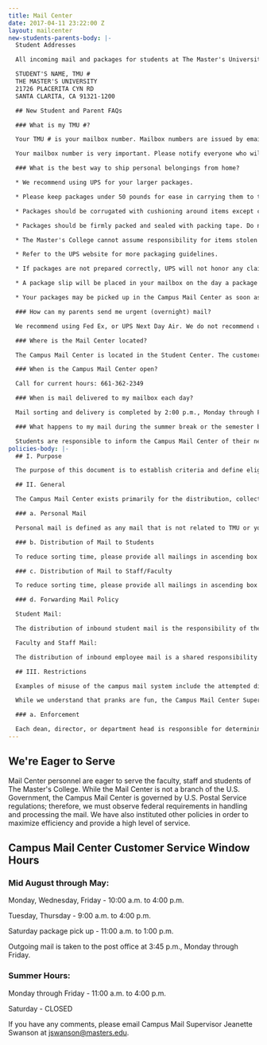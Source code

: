 ```yaml
---
title: Mail Center
date: 2017-04-11 23:22:00 Z
layout: mailcenter
new-students-parents-body: |-
  Student Addresses

  All incoming mail and packages for students at The Master's University should be addressed:

  STUDENT'S NAME, TMU #
  THE MASTER'S UNIVERSITY
  21726 PLACERITA CYN RD
  SANTA CLARITA, CA 91321-1200

  ## New Student and Parent FAQs

  ### What is my TMU #?

  Your TMU # is your mailbox number. Mailbox numbers are issued by email during the early part of August, provided the student has completed the registration process. Information about accessing your mailbox combination will also be included in the email.

  Your mailbox number is very important. Please notify everyone who will be sending you mail to include your mailbox number on all address labels. Mail received without your mailbox number will be delayed.

  ### What is the best way to ship personal belongings from home?

  * We recommend using UPS for your larger packages.

  * Please keep packages under 50 pounds for ease in carrying them to the dorms.

  * Packages should be corrugated with cushioning around items except clothing and books.

  * Packages should be firmly packed and sealed with packing tape. Do not use rope, twine, masking tape or duct tape.

  * The Master's College cannot assume responsibility for items stolen or damaged during shipment. Therefore, make sure all of your packages are insured.

  * Refer to the UPS website for more packaging guidelines.

  * If packages are not prepared correctly, UPS will not honor any claims against damage.

  * A package slip will be placed in your mailbox on the day a package arrives.

  * Your packages may be picked up in the Campus Mail Center as soon as you arrive, however you may want to wait until you have checked in and have your room key, so you won't have to carry them around.

  ### How can my parents send me urgent (overnight) mail?

  We recommend using Fed Ex, or UPS Next Day Air. We do not recommend using the U.S. Postal Service Priority Mail Express. The Mail Center staff signs for all Fed Ex, UPS and other accountable mail. We will put a package slip into the student's mailbox. The student will sign for the package when he/she comes to the window to pick it up. Our policy is, "if we sign for it, you sign for it." For other important mail that is not "urgent" (i.e., airline tickets, money order, other valuable items), we suggest using certified mail or registered mail for added security.

  ### Where is the Mail Center located?

  The Campus Mail Center is located in the Student Center. The customer service window is located inside the Bookstore.

  ### When is the Campus Mail Center open?

  Call for current hours: 661-362-2349

  ### When is mail delivered to my mailbox each day?

  Mail sorting and delivery is completed by 2:00 p.m., Monday through Friday.

  ### What happens to my mail during the summer break or the semester break? How do I forward my mail after I graduate or transfer?

  Students are responsible to inform the Campus Mail Center of their new address if they leave the College for any reason. You may click [here](https://www2.masters.edu/IqWeb/secure/logon.asp?TargetPage=secure%2Ftmc%2Fforwardaddress%2Fstudentf) to complete an online forwarding request. Mail is forwarded during the summer break or if a student leaves the College due to graduation, transfer or withdrawal. Mail is not forwarded during the semester (holiday) break. Mail is forwarded for a period of 12 months. The forwarding address should be updated if it changes during that period of time and students should notify all businesses, friends and family of their new address as soon as possible. Due to a USPS policy, magazines will not be forwarded. Be sure to inform magazine companies of your new address eight weeks before you move.
policies-body: |-
  ## I. Purpose

  The purpose of this document is to establish criteria and define eligibility and restrictions in the use of The Master's University Campus Mail Center. While the Mail Center is not a branch of the U.S. Government, we are governed by U.S. Postal regulations; therefore we must observe federal requirements in handling and processing the mail. We have also instituted other policies in order to maximize efficiency and provide a high level of service to the staff, faculty and students of The Master's College.

  ## II. General

  The Campus Mail Center exists primarily for the distribution, collection and processing of The Master's University intra-campus mail and mail sent via the USPS and various express carriers. The Master's College campus mail system is a restricted service, which is available for official business only. Official materials are those dealing with some aspect of college operations, which can be defined as essential to the activities of the institution as differentiated from private business or personal mail. It is not available for private gain or use by non-college groups for the advertisement of programs or political endorsements not sponsored by the College. However, stamps and package postage may be purchased during window hours for personal or other use.

  ### a. Personal Mail

  Personal mail is defined as any mail that is not related to TMU or your position at TMU, such as utility bills, credit card and bank accounts, periodicals not related to your position at TMU. All faculty and staff are required to receive their personal mail at home or at another permanent address. Occasional correspondence from friends and/or colleagues is acceptable. Your TMU address should never be given as your permanent address unless you live on campus. Packages received by TMU which appear to be of a personal nature will not be delivered to you. You will receive a call and will need to come and pick the package up from the Campus Mail Center.

  ### b. Distribution of Mail to Students

  To reduce sorting time, please provide all mailings in ascending box number order. If every student on-campus is receiving the same information, names and box numbers are not necessary. Full sheet mailings should be tri-folded for efficient stuffing of mailboxes. Please give two days notice in order to guarantee timely delivery of a mass mailing.

  ### c. Distribution of Mail to Staff/Faculty

  To reduce sorting time, please provide all mailings in ascending box number order. Mailing directed to specific faculty or staff requires individual name and box numbers. Faculty and staff can also distribute information by sending one flyer to each department to post, sending a bundle of flyers to each department to distribute or emailing the department.

  ### d. Forwarding Mail Policy

  Student Mail:

  The distribution of inbound student mail is the responsibility of the TMC Campus Mail Center Supervisor. This includes the handling of mail for enrolled students on campus and forwarding the mail to students who have recently left the campus. First Class Mail is forwarded for a period of 12 months. NOTE: Magazine subscriptions will not be forwarded by the Campus Mail Center. The USPS will not accept magazines to be forwarded. If you know when you are leaving the college, notify magazine companies at least eight weeks in advance to let them know your new address. We apologize for the inconvenience. This is a USPS policy.

  Faculty and Staff Mail:

  The distribution of inbound employee mail is a shared responsibility of the Campus Mail Center supervisor and the departments to whom the mail is delivered. The responsibility for forwarding employee departmental mail is that of each department.

  ## III. Restrictions

  Examples of misuse of the campus mail system include the attempted distribution of chain letters, hate mail, obscene mail, letters to gain personal profit (pyramid schemes) and political endorsements.

  While we understand that pranks are fun, the Campus Mail Center Supervisor MUST approve any pranks involving mailboxes or the Mail Center AHEAD OF TIME. Absolutely no pranks that emit any sort of odor will be allowed!

  ### a. Enforcement

  Each dean, director, or department head is responsible for determining if materials to be distributed by the Campus Mail Center relate to official business of the College. When questions occur concerning such determination, the matter must be referred to the next level of college administration (dean, director, vice president, etc.). Material found within the Campus Mail Center to be in violation of this policy will be removed immediately and the appropriate administrator will be contacted.
---
```


## We're Eager to Serve

Mail Center personnel are eager to serve the faculty, staff and students of The Master's College. While the Mail Center is not a branch of the U.S. Government, the Campus Mail Center is governed by U.S. Postal Service regulations; therefore, we must observe federal requirements in handling and processing the mail. We have also instituted other policies in order to maximize efficiency and provide a high level of service.

## Campus Mail Center Customer Service Window Hours

### Mid August through May:

Monday, Wednesday, Friday - 10:00 a.m. to 4:00 p.m.

Tuesday, Thursday - 9:00 a.m. to 4:00 p.m.

Saturday package pick up - 11:00 a.m. to 1:00 p.m.

Outgoing mail is taken to the post office at 3:45 p.m., Monday through Friday.

### Summer Hours:

Monday through Friday - 11:00 a.m. to 4:00 p.m.

Saturday - CLOSED

If you have any comments, please email Campus Mail Supervisor Jeanette Swanson at [jswanson@masters.edu](mailto:jswanson@masters.edu).
